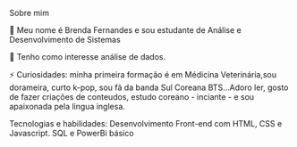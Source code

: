 Sobre mim
 
 👋 Meu nome é Brenda Fernandes e sou estudante de Análise e Desenvolvimento de Sistemas

 📌 Tenho como interesse análise de dados.
 
⚡ Curiosidades: minha primeira formação é em Médicina Veterinária,sou dorameira, curto k-pop, sou fã da banda Sul Coreana BTS...Adoro ler, gosto de fazer criações de conteudos, estudo coreano - inciante - e sou apaixonada pela lingua inglesa.

Tecnologias e habilidades:
Desenvolvimento Front-end com HTML, CSS e Javascript.
SQL e PowerBi básico
